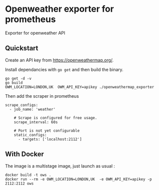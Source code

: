 # Openweather exporter for prometheus


Exporter for openweather API 


## Quickstart

Create an API key from https://openweathermap.org/.

Install dependancies with `go get` and then build the binary.

```
go get -d -v
go build
OWM_LOCATION=LONDON,UK  OWM_API_KEY=apikey ./openweathermap_exporter
```

Then add the scraper in prometheus

```
scrape_configs:
  - job_name: 'weather'

    # Scrape is configured for free usage.
    scrape_interval: 60s

    # Port is not yet configurable
    static_configs:
      - targets: ['localhost:2112']
```



## With Docker

The image is a multistage image, just launch as usual :

```
docker build -t ows .
docker run --rm -e OWM_LOCATION=LONDON,UK  -e OWM_API_KEY=apikey -p 2112:2112 ows
```


